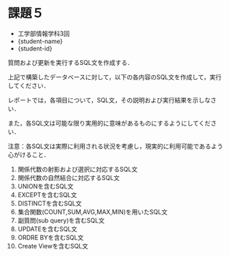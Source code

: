 # 課題５

- 工学部情報学科3回
- {student-name}
- {student-id}

質問および更新を実行するSQL文を作成する．

上記で構築したデータベースに対して，以下の各内容のSQL文を作成して，実行してください．

レポートでは，各項目について，SQL文，その説明および実行結果を示しなさい．

また，各SQL文は可能な限り実用的に意味があるものにするようにしてください．

注意：各SQL文は実際に利用される状況を考慮し，現実的に利用可能であるよう心がけること．

1. 関係代数の射影および選択に対応するSQL文
2. 関係代数の自然結合に対応するSQL文
3. UNIONを含むSQL文
4. EXCEPTを含むSQL文
5. DISTINCTを含むSQL文
6. 集合関数(COUNT,SUM,AVG,MAX,MIN)を用いたSQL文
7. 副質問(sub query)を含むSQL文
8. UPDATEを含むSQL文
9. ORDRE BYを含むSQL文
10. Create Viewを含むSQL文
